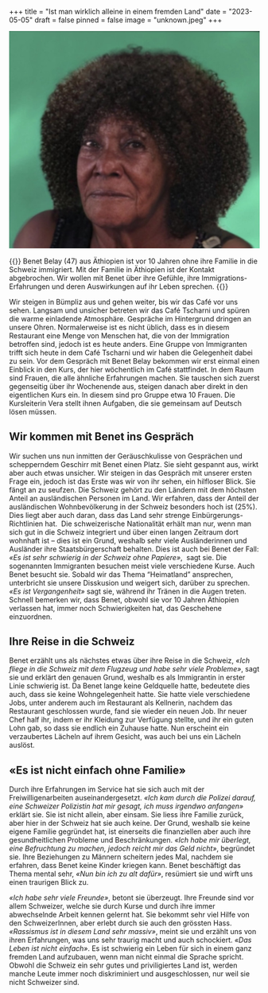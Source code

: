 +++
title = "Ist man wirklich alleine in einem fremden Land"
date = "2023-05-05"
draft = false
pinned = false
image = "unknown.jpeg"
+++


![Benet Belay, im Tscharni Restaurant Bümpliz](img_8869.jpg)

{{<lead>}} Benet Belay (47) aus Äthiopien ist vor 10 Jahren ohne ihre Familie in die Schweiz immigriert. Mit der Familie in Äthiopien ist der Kontakt abgebrochen. Wir wollen mit Benet über ihre Gefühle, ihre Immigrations-Erfahrungen und deren Auswirkungen auf ihr Leben sprechen.
{{</lead>}}

Wir steigen in Bümpliz aus und gehen weiter, bis wir das Café vor uns sehen. Langsam und unsicher betreten wir das Café Tscharni und spüren die warme einladende Atmosphäre. Gespräche im Hintergrund dringen an unsere Ohren. Normalerweise ist es nicht üblich, dass es in diesem Restaurant eine Menge von Menschen hat, die von der Immigration betroffen sind, jedoch ist es heute anders. Eine Gruppe von Immigranten trifft sich heute in dem Café Tscharni und wir haben die Gelegenheit dabei zu sein. Vor dem Gespräch mit Benet Belay bekommen wir erst einmal einen Einblick in den Kurs, der hier wöchentlich im Café stattfindet. In dem Raum sind Frauen, die alle ähnliche Erfahrungen machen. Sie tauschen sich zuerst gegenseitig über ihr Wochenende aus, steigen danach aber direkt in den eigentlichen Kurs ein. In diesem sind pro Gruppe etwa 10 Frauen. Die Kursleiterin Vera stellt ihnen Aufgaben, die sie gemeinsam auf Deutsch lösen müssen. 

## Wir kommen mit Benet ins Gespräch

Wir suchen uns nun inmitten der Geräuschkulisse von Gesprächen und schepperndem Geschirr mit Benet einen Platz. Sie sieht gespannt aus, wirkt aber auch etwas unsicher. Wir steigen in das Gespräch mit unserer ersten Frage ein, jedoch ist das Erste was wir von ihr sehen, ein hilfloser Blick. Sie fängt an zu seufzen. Die Schweiz gehört zu den Ländern mit dem höchsten Anteil an ausländischen Personen im Land. Wir erfahren, dass der Anteil der ausländischen Wohnbevölkerung in der Schweiz besonders hoch ist (25%). Dies liegt aber auch daran, dass das Land sehr strenge Einbürgerungs-Richtlinien hat.  Die schweizerische Nationalität erhält man nur, wenn man sich gut in die Schweiz integriert und über einen langen Zeitraum dort wohnhaft ist – dies ist ein Grund, weshalb sehr viele Ausländerinnen und Ausländer ihre Staatsbürgerschaft behalten. Dies ist auch bei Benet der Fall: *«Es ist sehr schwierig in der Schweiz ohne Papiere»*,  sagt sie. Die sogenannten Immigranten besuchen meist viele verschiedene Kurse. Auch Benet besucht sie. Sobald wir das Thema “Heimatland” ansprechen, unterbricht sie unsere Disskusion und weigert sich, darüber zu sprechen. *«Es ist Vergangenheit»* sagt sie, während ihr Tränen in die Augen treten. Schnell bemerken wir, dass Benet, obwohl sie vor 10 Jahren Äthiopien verlassen hat, immer noch Schwierigkeiten hat, das Geschehene einzuordnen.

## Ihre Reise in die Schweiz

Benet erzählt uns als nächstes etwas über ihre Reise in die Schweiz, *«Ich fliege in die Schweiz mit dem Flugzeug und habe sehr viele Probleme»*, sagt sie und erklärt den genauen Grund, weshalb es als Immigrantin in erster Linie schwierig ist. Da Benet lange keine Geldquelle hatte, bedeutete dies auch, dass sie keine Wohngelegenheit hatte. Sie hatte viele verschiedene Jobs, unter anderem auch im Restaurant als Kellnerin, nachdem das Restaurant geschlossen wurde, fand sie wieder ein neuen Job. Ihr neuer Chef half ihr, indem er ihr Kleidung zur Verfügung stellte, und ihr ein guten Lohn gab, so dass sie endlich ein Zuhause hatte. Nun erscheint ein verzaubertes Lächeln auf ihrem Gesicht, was auch bei uns ein Lächeln auslöst. 

## «Es ist nicht einfach ohne Familie»

Durch ihre Erfahrungen im Service hat sie sich auch mit der Freiwilligenarbeiten auseinandergesetzt. *«Ich kam durch die Polizei darauf, eine Schweizer Polizistin hat mir gesagt, ich muss irgendwo anfangen»* erklärt sie. Sie ist nicht allein, aber einsam. Sie liess ihre Familie zurück, aber hier in der Schweiz hat sie auch keine. Der Grund, weshalb sie keine eigene Familie gegründet hat, ist einerseits die finanziellen aber auch ihre gesundheitlichen Probleme und Beschränkungen. *«Ich habe mir überlegt, eine Befruchtung zu machen, jedoch reicht mir das Geld nicht»*, begründet sie. Ihre Beziehungen zu Männern scheitern jedes Mal, nachdem sie erfahren, dass Benet keine Kinder kriegen kann. Benet beschäftigt das Thema mental sehr, *«Nun bin ich zu alt dafür»*, resümiert sie und wirft uns einen traurigen Blick zu. 

*«Ich habe sehr viele Freunde»*, betont sie überzeugt. Ihre Freunde sind vor allem Schweizer, welche sie durch Kurse und durch ihre immer abwechselnde Arbeit kennen gelernt hat. Sie bekommt sehr viel Hilfe von den SchweizerInnen, aber erlebt durch sie auch den grössten Hass. *«Rassismus ist in diesem Land sehr massiv»*, meint sie und erzählt uns von ihren Erfahrungen, was uns sehr traurig macht und auch schockiert. *«Das Leben ist nicht einfach»*. Es ist schwierig ein Leben für sich in einem ganz fremden Land aufzubauen, wenn man nicht einmal die Sprache spricht. Obwohl die Schweiz ein sehr gutes und priviligiertes Land ist, werden manche Leute immer noch diskriminiert und ausgeschlossen, nur weil sie nicht Schweizer sind.
